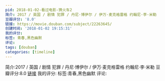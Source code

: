 ```yaml
---
pid: 2018-01-02-看过电影-猜火车2
简介: 2017 / 英国 / 剧情 犯罪 / 丹尼·博伊尔 / 伊万·麦克格雷格 约翰尼·李·米勒
豆瓣评分: '8.0'
链接: https://movie.douban.com/subject/22263645/
创建时间: '2018-01-02 19:15:31'
我的评分:
标签: 青春,黑色幽默
评论:
tags: [douban]
categories: [timeline]
---
```

简介:2017 / 英国 / 剧情 犯罪 / 丹尼·博伊尔 / 伊万·麦克格雷格 约翰尼·李·米勒
豆瓣评分:8.0
[链接](https://movie.douban.com/subject/22263645/)
我的评分:
标签:青春,黑色幽默
评论:
